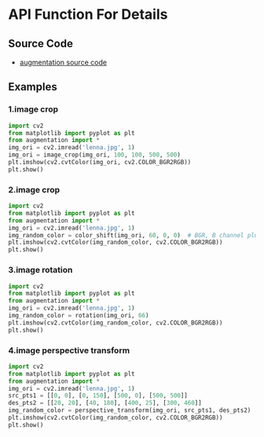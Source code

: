 # API Function For Details

## Source Code

- [augmentation source code](augmentation.py)

## Examples

### 1.image crop

```python
import cv2
from matplotlib import pyplot as plt
from augmentation import *
img_ori = cv2.imread('lenna.jpg', 1)
img_ori = image_crop(img_ori, 100, 100, 500, 500)
plt.imshow(cv2.cvtColor(img_ori, cv2.COLOR_BGR2RGB))
plt.show()
```

### 2.image crop

```python
import cv2
from matplotlib import pyplot as plt
from augmentation import *
img_ori = cv2.imread('lenna.jpg', 1)
img_random_color = color_shift(img_ori, 60, 0, 0)  # BGR, B channel plus 60
plt.imshow(cv2.cvtColor(img_random_color, cv2.COLOR_BGR2RGB))
plt.show()
```

### 3.image rotation

```python
import cv2
from matplotlib import pyplot as plt
from augmentation import *
img_ori = cv2.imread('lenna.jpg', 1)
img_random_color = rotation(img_ori, 66)
plt.imshow(cv2.cvtColor(img_random_color, cv2.COLOR_BGR2RGB))
plt.show()
```

### 4.image perspective transform

```python
import cv2
from matplotlib import pyplot as plt
from augmentation import *
img_ori = cv2.imread('lenna.jpg', 1)
src_pts1 = [[0, 0], [0, 150], [500, 0], [500, 500]]
des_pts2 = [[20, 20], [40, 180], [400, 25], [300, 460]]
img_random_color = perspective_transform(img_ori, src_pts1, des_pts2)
plt.imshow(cv2.cvtColor(img_random_color, cv2.COLOR_BGR2RGB))
plt.show()
```

###
